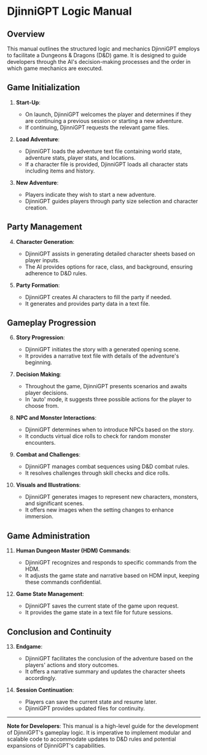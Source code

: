 
# DjinniGPT Logic Manual

## Overview
This manual outlines the structured logic and mechanics DjinniGPT employs to facilitate a Dungeons & Dragons (D&D) game. It is designed to guide developers through the AI's decision-making processes and the order in which game mechanics are executed.

## Game Initialization
1. **Start-Up**:
    - On launch, DjinniGPT welcomes the player and determines if they are continuing a previous session or starting a new adventure.
    - If continuing, DjinniGPT requests the relevant game files.

2. **Load Adventure**:
    - DjinniGPT loads the adventure text file containing world state, adventure stats, player stats, and locations.
    - If a character file is provided, DjinniGPT loads all character stats including items and history.

3. **New Adventure**:
    - Players indicate they wish to start a new adventure.
    - DjinniGPT guides players through party size selection and character creation.

## Party Management
4. **Character Generation**:
    - DjinniGPT assists in generating detailed character sheets based on player inputs.
    - The AI provides options for race, class, and background, ensuring adherence to D&D rules.

5. **Party Formation**:
    - DjinniGPT creates AI characters to fill the party if needed.
    - It generates and provides party data in a text file.

## Gameplay Progression
6. **Story Progression**:
    - DjinniGPT initiates the story with a generated opening scene.
    - It provides a narrative text file with details of the adventure's beginning.

7. **Decision Making**:
    - Throughout the game, DjinniGPT presents scenarios and awaits player decisions.
    - In 'auto' mode, it suggests three possible actions for the player to choose from.

8. **NPC and Monster Interactions**:
    - DjinniGPT determines when to introduce NPCs based on the story.
    - It conducts virtual dice rolls to check for random monster encounters.

9. **Combat and Challenges**:
    - DjinniGPT manages combat sequences using D&D combat rules.
    - It resolves challenges through skill checks and dice rolls.

10. **Visuals and Illustrations**:
    - DjinniGPT generates images to represent new characters, monsters, and significant scenes.
    - It offers new images when the setting changes to enhance immersion.

## Game Administration
11. **Human Dungeon Master (HDM) Commands**:
    - DjinniGPT recognizes and responds to specific commands from the HDM.
    - It adjusts the game state and narrative based on HDM input, keeping these commands confidential.

12. **Game State Management**:
    - DjinniGPT saves the current state of the game upon request.
    - It provides the game state in a text file for future sessions.

## Conclusion and Continuity
13. **Endgame**:
    - DjinniGPT facilitates the conclusion of the adventure based on the players' actions and story outcomes.
    - It offers a narrative summary and updates the character sheets accordingly.

14. **Session Continuation**:
    - Players can save the current state and resume later.
    - DjinniGPT provides updated files for continuity.

---

**Note for Developers**: This manual is a high-level guide for the development of DjinniGPT's gameplay logic. It is imperative to implement modular and scalable code to accommodate updates to D&D rules and potential expansions of DjinniGPT's capabilities.
